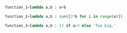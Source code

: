 ```python
function_1=lambda a,b : a+b
```

```python
function_2=lambda a,b : sum([2*b for i in range(a)])
```

```python
function_3=lambda a,b : 12 if a>3 else 'Too big.'
```